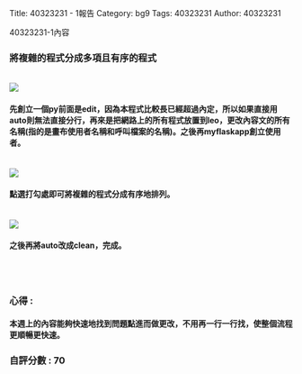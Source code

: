 Title: 40323231 - 1報告
Category: bg9
Tags: 40323231
Author: 40323231


40323231-1內容

<!-- PELICAN_END_SUMMARY -->


<h3>將複雜的程式分成多項且有序的程式</h3>
</br>
<img src="http://i.imgur.com/Rej187u.png">
</br>
<h4>先創立一個py前面是edit，因為本程式比較長已經超過內定，所以如果直接用auto則無法直接分行，再來是把網路上的所有程式放置到leo，更改內容文的所有名稱(指的是畫布使用者名稱和呼叫檔案的名稱)。之後再myflaskapp創立使用者。</h4>
</br>
<img src="http://i.imgur.com/iqXqdvx.png> 
<h4>把edit換成auto之後存檔，一定要做此動作，因為如果沒有存檔他會無法繼續作下面的動作。</h4>
</br>
<img src="http://i.imgur.com/Djm3XsJ.png">
</br>
<h4>點選打勾處即可將複雜的程式分成有序地排列。</h4>
</br>
<img src="http://i.imgur.com/aqGesOd.png">
</br>
<h4>之後再將auto改成clean，完成。</h4>
</br>
</br>
<h3>心得 :</h3>
<h4>本週上的內容能夠快速地找到問題點進而做更改，不用再一行一行找，使整個流程更順暢更快速。</h4>
<h3>自評分數 : 70</h3>
 